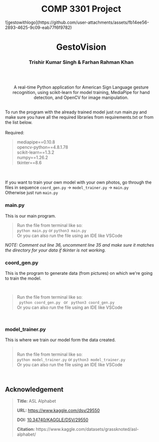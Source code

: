 <h1 align="center">COMP 3301 Project</h1>
![gestowithlogo](https://github.com/user-attachments/assets/fb14ee56-2893-4625-9c09-eab77f6f9782)
<h1 align="center">GestoVision</h1>
<h3 align="center">Trishir Kumar Singh & Farhan Rahman Khan</h3><br>


<br>
<p align="center">A real-time Python application for American Sign Language gesture recognition, using scikit-learn for model training, MediaPipe for hand detection, and OpenCV for image manipulation.</p>
<br>
To run the program with the already trained model just run main.py and make sure you have all the required libraries from requirements.txt or from the list below.
<br>
<br>
Required:<br>
<blockquote>
mediapipe==0.10.8<br>
opencv-python==4.8.1.78<br>
scikit-learn==1.3.2<br>
numpy==1.26.2<br>
tkinter==8.6<br>         
</blockquote>

<br>
<br>
If you want to train your own model with your own photos, go through the files in sequence <code>coord_gen.py</code> &rarr; <code>model_trainer.py</code> &rarr; <code>main.py</code> <br>
Otherwise just run <code>main.py</code> <br>
<h3>main.py</h3> 
<p>This is our main program.</p>
<blockquote>
Run the file from terminal like so:<br>
<code>python main.py</code> or <code>python3 main.py</code><br>
Or you can also run the file using an IDE like VSCode<br>
</blockquote>
<em>NOTE: Comment out line 36, uncomment line 35 and make sure it matches the directory for your data if tkinter is not working.</em>
<br>

<h3>coord_gen.py</h3>

<p>This is the program to generate data (from pictures) on which we're going to train the model.</p>
<br>
<blockquote>
Run the file from terminal like so:<br>
<code> python coord_gen.py </code>
 or 
<code> python3 coord_gen.py</code><br>
Or you can also run the file using an IDE like VSCode<br>
</blockquote>
<br>

<h3>model_trainer.py</h3>
<p>This is where we train our model form the data created.</p>
<blockquote>
<br>
Run the file from terminal like so:<br>
<code>python model_trainer.py</code> or <code>python3 model_trainer.py</code><br>
Or you can also run the file using an IDE like VSCode<br>
</blockquote>
<br>

<h2> Acknowledgement </h2>
<blockquote>
<div>
        <p><strong>Title:</strong> ASL Alphabet</p>
        <p><strong>URL:</strong> <a href="https://www.kaggle.com/dsv/29550">https://www.kaggle.com/dsv/29550</a></p>
        <p><strong>DOI:</strong> <a href="https://doi.org/10.34740/KAGGLE/DSV/29550">10.34740/KAGGLE/DSV/29550</a></p>
        <p><strong>Citation:</strong> https://www.kaggle.com/datasets/grassknoted/asl-alphabet/</p>
    </div>
</blockquote>
